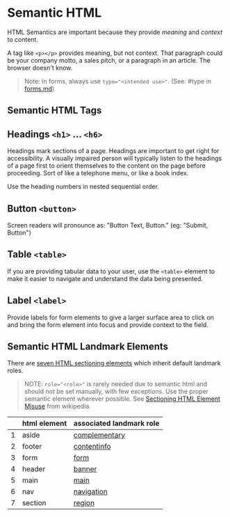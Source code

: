 # Semantic HTML

HTML Semantics are important because they provide _meaning_ and _context_ to content.

A tag like `<p></p>` provides meaning, but not context. That paragraph could be your company motto, a sales pitch, or a paragraph in an article. The browser doesn't know.

> Note: In forms, always use `type="<intended use>"`. (See: #type in [forms.md](forms.md#type))

## Semantic HTML Tags

## Headings `<h1>` ... `<h6>`

Headings mark sections of a page. Headings are important to get right for accessibility. A visually impaired person will typically listen to the headings of a page first to orient themselves to the content on the page before proceeding. Sort of like a telephone menu, or like a book index.

Use the heading numbers in nested sequential order.

## Button `<button>`

Screen readers will pronounce as: "Button Text, Button." (eg: "Submit, Button")

## Table `<table>`

If you are providing tabular data to your user, use the `<table>` element to make it easier to navigate and understand the data being presented.

## Label `<label>`

Provide labels for form elements to give a larger surface area to click on and bring the form element into focus and provide context to the field.

## Semantic HTML Landmark Elements

There are [seven HTML sectioning elements](https://en.wikipedia.org/wiki/HTML_landmarks) which inherit default landmark roles.

> NOTE:
> `role="<role>"` is rarely needed due to semantic html and should not be set manually, with few exceptions.
> Use the proper semantic element wherever possible. See [Sectioning HTML Element Misuse](https://en.wikipedia.org/wiki/HTML_landmarks#Misuse) from wikipedia.

|     | html element | associated landmark role                                                                        |
| --- | ------------ | ----------------------------------------------------------------------------------------------- |
| 1   | aside        | [complementary](https://www.w3.org/WAI/ARIA/apg/patterns/landmarks/examples/complementary.html) |
| 2   | footer       | [contentinfo](https://www.w3.org/WAI/ARIA/apg/patterns/landmarks/examples/contentinfo.html)     |
| 3   | form         | [form](https://www.w3.org/WAI/ARIA/apg/patterns/landmarks/examples/form.html)                   |
| 4   | header       | [banner](https://www.w3.org/WAI/ARIA/apg/patterns/landmarks/examples/banner.html)               |
| 5   | main         | [main](https://www.w3.org/WAI/ARIA/apg/patterns/landmarks/examples/main.html)                   |
| 6   | nav          | [navigation](https://www.w3.org/WAI/ARIA/apg/patterns/landmarks/examples/navigation.html)       |
| 7   | section      | [region](https://www.w3.org/WAI/ARIA/apg/patterns/landmarks/examples/region.html)               |
